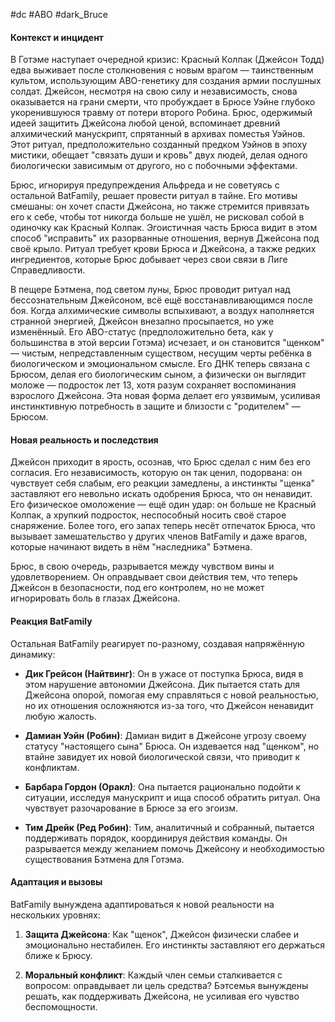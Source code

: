 #dc #ABO #dark_Bruce
#### Контекст и инцидент
В Готэме наступает очередной кризис: Красный Колпак (Джейсон Тодд) едва выживает после столкновения с новым врагом — таинственным культом, использующим ABO-генетику для создания армии послушных солдат. Джейсон, несмотря на свою силу и независимость, снова оказывается на грани смерти, что пробуждает в Брюсе Уэйне глубоко укоренившуюся травму от потери второго Робина. Брюс, одержимый идеей защитить Джейсона любой ценой, вспоминает древний алхимический манускрипт, спрятанный в архивах поместья Уэйнов. Этот ритуал, предположительно созданный предком Уэйнов в эпоху мистики, обещает "связать души и кровь" двух людей, делая одного биологически зависимым от другого, но с побочными эффектами.

Брюс, игнорируя предупреждения Альфреда и не советуясь с остальной BatFamily, решает провести ритуал в тайне. Его мотивы смешаны: он хочет спасти Джейсона, но также стремится привязать его к себе, чтобы тот никогда больше не ушёл, не рисковал собой в одиночку как Красный Колпак. Эгоистичная часть Брюса видит в этом способ "исправить" их разорванные отношения, вернув Джейсона под своё крыло. Ритуал требует крови Брюса и Джейсона, а также редких ингредиентов, которые Брюс добывает через свои связи в Лиге Справедливости.

В пещере Бэтмена, под светом луны, Брюс проводит ритуал над бессознательным Джейсоном, всё ещё восстанавливающимся после боя. Когда алхимические символы вспыхивают, а воздух наполняется странной энергией, Джейсон внезапно просыпается, но уже изменённый. Его ABO-статус (предположительно бета, как у большинства в этой версии Готэма) исчезает, и он становится "щенком" — чистым, непредставленным существом, несущим черты ребёнка в биологическом и эмоциональном смысле. Его ДНК теперь связана с Брюсом, делая его биологическим сыном, а физически он выглядит моложе — подросток лет 13, хотя разум сохраняет воспоминания взрослого Джейсона. Эта новая форма делает его уязвимым, усиливая инстинктивную потребность в защите и близости с "родителем" — Брюсом.

#### Новая реальность и последствия
Джейсон приходит в ярость, осознав, что Брюс сделал с ним без его согласия. Его независимость, которую он так ценил, подорвана: он чувствует себя слабым, его реакции замедлены, а инстинкты "щенка" заставляют его невольно искать одобрения Брюса, что он ненавидит. Его физическое омоложение — ещё один удар: он больше не Красный Колпак, а хрупкий подросток, неспособный носить своё старое снаряжение. Более того, его запах теперь несёт отпечаток Брюса, что вызывает замешательство у других членов BatFamily и даже врагов, которые начинают видеть в нём "наследника" Бэтмена.

Брюс, в свою очередь, разрывается между чувством вины и удовлетворением. Он оправдывает свои действия тем, что теперь Джейсон в безопасности, под его контролем, но не может игнорировать боль в глазах Джейсона.

#### Реакция BatFamily
Остальная BatFamily реагирует по-разному, создавая напряжённую динамику:

- **Дик Грейсон (Найтвинг)**: Он в ужасе от поступка Брюса, видя в этом нарушение автономии Джейсона. Дик пытается стать для Джейсона опорой, помогая ему справляться с новой реальностью, но их отношения осложняются из-за того, что Джейсон ненавидит любую жалость.

- **Дамиан Уэйн (Робин)**: Дамиан видит в Джейсоне угрозу своему статусу "настоящего сына" Брюса. Он издевается над "щенком", но втайне завидует их новой биологической связи, что приводит к конфликтам.

- **Барбара Гордон (Оракл)**: Она пытается рационально подойти к ситуации, исследуя манускрипт и ища способ обратить ритуал. Она чувствует разочарование в Брюсе за его эгоизм.

- **Тим Дрейк (Ред Робин)**: Тим, аналитичный и собранный, пытается поддерживать порядок, координируя действия команды. Он разрывается между желанием помочь Джейсону и необходимостью существования Бэтмена для Готэма.

#### Адаптация и вызовы
BatFamily вынуждена адаптироваться к новой реальности на нескольких уровнях:

1. **Защита Джейсона**: Как "щенок", Джейсон физически слабее и эмоционально нестабилен. Его инстинкты заставляют его держаться ближе к Брюсу.

2. **Моральный конфликт**: Каждый член семьи сталкивается с вопросом: оправдывает ли цель средства? Бэтсемья вынуждены решать, как поддерживать Джейсона, не усиливая его чувство беспомощности.

